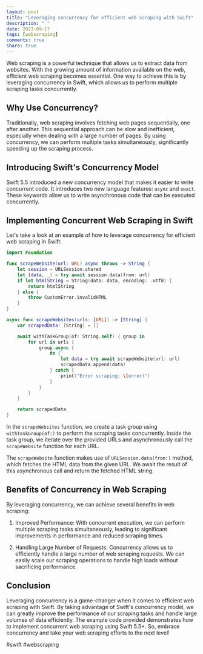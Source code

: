 ```yaml
---
layout: post
title: "Leveraging concurrency for efficient web scraping with Swift"
description: " "
date: 2023-09-17
tags: [webscraping]
comments: true
share: true
---
```


Web scraping is a powerful technique that allows us to extract data from websites. With the growing amount of information available on the web, efficient web scraping becomes essential. One way to achieve this is by leveraging concurrency in Swift, which allows us to perform multiple scraping tasks concurrently.

## Why Use Concurrency?

Traditionally, web scraping involves fetching web pages sequentially, one after another. This sequential approach can be slow and inefficient, especially when dealing with a large number of pages. By using concurrency, we can perform multiple tasks simultaneously, significantly speeding up the scraping process.

## Introducing Swift's Concurrency Model

Swift 5.5 introduced a new concurrency model that makes it easier to write concurrent code. It introduces two new language features: `async` and `await`. These keywords allow us to write asynchronous code that can be executed concurrently.

## Implementing Concurrent Web Scraping in Swift

Let's take a look at an example of how to leverage concurrency for efficient web scraping in Swift:

```swift
import Foundation

func scrapeWebsite(url: URL) async throws -> String {
    let session = URLSession.shared
    let (data, _) = try await session.data(from: url)
    if let htmlString = String(data: data, encoding: .utf8) {
        return htmlString
    } else {
        throw CustomError.invalidHTML
    }
}

async func scrapeWebsites(urls: [URL]) -> [String] {
    var scrapedData: [String] = []

    await withTaskGroup(of: String.self) { group in
        for url in urls {
            group.async {
                do {
                    let data = try await scrapeWebsite(url: url)
                    scrapedData.append(data)
                } catch {
                    print("Error scraping: \(error)")
                }
            }
        }
    }

    return scrapedData
}
```

In the `scrapeWebsites` function, we create a task group using `withTaskGroup(of:)` to perform the scraping tasks concurrently. Inside the task group, we iterate over the provided URLs and asynchronously call the `scrapeWebsite` function for each URL.

The `scrapeWebsite` function makes use of `URLSession.data(from:)` method, which fetches the HTML data from the given URL. We await the result of this asynchronous call and return the fetched HTML string.

## Benefits of Concurrency in Web Scraping

By leveraging concurrency, we can achieve several benefits in web scraping:

1. Improved Performance: With concurrent execution, we can perform multiple scraping tasks simultaneously, leading to significant improvements in performance and reduced scraping times.

2. Handling Large Number of Requests: Concurrency allows us to efficiently handle a large number of web scraping requests. We can easily scale our scraping operations to handle high loads without sacrificing performance.

## Conclusion

Leveraging concurrency is a game-changer when it comes to efficient web scraping with Swift. By taking advantage of Swift's concurrency model, we can greatly improve the performance of our scraping tasks and handle large volumes of data efficiently. The example code provided demonstrates how to implement concurrent web scraping using Swift 5.5+. So, embrace concurrency and take your web scraping efforts to the next level!

#swift #webscraping